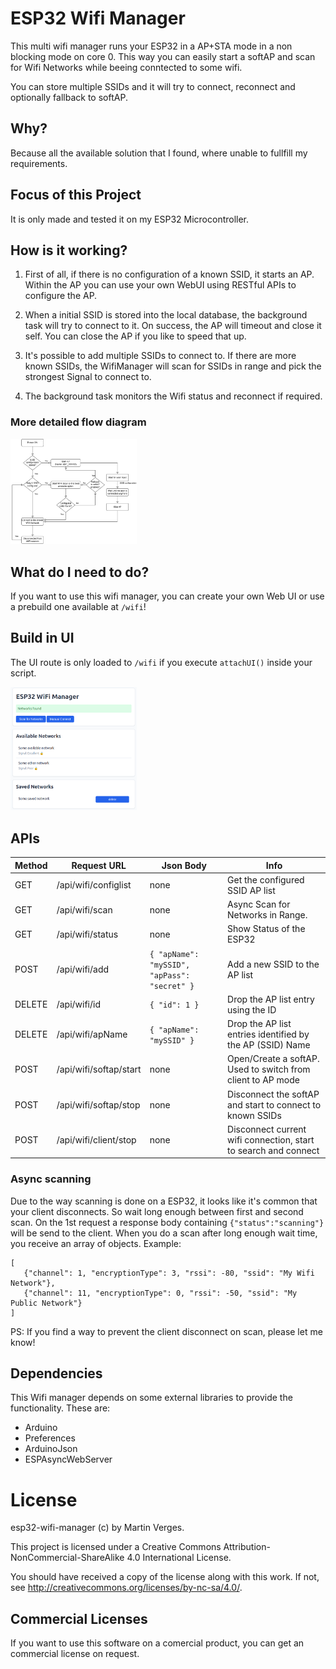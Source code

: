 # ESP32 Wifi Manager 

This multi wifi manager runs your ESP32 in a AP+STA mode in a non blocking mode on core 0.
This way you can easily start a softAP and scan for Wifi Networks while beeing conntected to some wifi.

You can store multiple SSIDs and it will try to connect, reconnect and optionally fallback to softAP.

## Why?

Because all the available solution that I found, where unable to fullfill my requirements.

## Focus of this Project

It is only made and tested it on my ESP32 Microcontroller.

## How is it working?

1) First of all, if there is no configuration of a known SSID, it starts an AP.
   Within the AP you can use your own WebUI using RESTful APIs to configure the AP.

2) When a initial SSID is stored into the local database, the background task will try to connect to it.
   On success, the AP will timeout and close it self.
   You can close the AP if you like to speed that up.

3) It's possible to add multiple SSIDs to connect to.
   If there are more known SSIDs, the WifiManager will scan for SSIDs in range and pick the strongest Signal to connect to.

4) The background task monitors the Wifi status and reconnect if required.

### More detailed flow diagram

<img src="documentation/flow-diagram.png?raw=true" alt="Flow diagram" width="40%" style="background-color: white">

## What do I need to do?

If you want to use this wifi manager, you can create your own Web UI or use a prebuild one available at `/wifi`!

## Build in UI

The UI route is only loaded to `/wifi` if you execute `attachUI()` inside your script.

<img src="documentation/ui.png?raw=true" alt="Build in UI" width="40%">


## APIs

| Method | Request URL             | Json Body                                    | Info                                                            |
| ------ | ----------------------- | -------------------------------------------- | --------------------------------------------------------------- |
| GET    | /api/wifi/configlist    | none                                         | Get the configured SSID AP list                                 |
| GET    | /api/wifi/scan          | none                                         | Async Scan for Networks in Range.                               |
| GET    | /api/wifi/status        | none                                         | Show Status of the ESP32                                        |
| POST   | /api/wifi/add           | `{ "apName": "mySSID", "apPass": "secret" }` | Add a new SSID to the AP list                                   |
| DELETE | /api/wifi/id            | `{ "id": 1 }`                                | Drop the AP list entry using the ID                             |
| DELETE | /api/wifi/apName        | `{ "apName": "mySSID" }`                     | Drop the AP list entries identified by the AP (SSID) Name       |
| POST   | /api/wifi/softap/start  | none                                         | Open/Create a softAP. Used to switch from client to AP mode     |
| POST   | /api/wifi/softap/stop   | none                                         | Disconnect the softAP and start to connect to known SSIDs       |
| POST   | /api/wifi/client/stop   | none                                         | Disconnect current wifi connection, start to search and connect |

### Async scanning

Due to the way scanning is done on a ESP32, it looks like it's common that your client disconnects.
So wait long enough between first and second scan.
On the 1st request a response body containing `{"status":"scanning"}` will be send to the client.
When you do a scan after long enough wait time, you receive an array of objects.
Example: 
```
[ 
   {"channel": 1, "encryptionType": 3, "rssi": -80, "ssid": "My Wifi Network"},
   {"channel": 11, "encryptionType": 0, "rssi": -50, "ssid": "My Public Network"}
]
```
PS: If you find a way to prevent the client disconnect on scan, please let me know!

## Dependencies

This Wifi manager depends on some external libraries to provide the functionality.
These are:

* Arduino 
* Preferences
* ArduinoJson
* ESPAsyncWebServer

# License

esp32-wifi-manager (c) by Martin Verges.

This project is licensed under a Creative Commons Attribution-NonCommercial-ShareAlike 4.0 International License.

You should have received a copy of the license along with this work.
If not, see <http://creativecommons.org/licenses/by-nc-sa/4.0/>.

## Commercial Licenses 

If you want to use this software on a comercial product, you can get an commercial license on request.
